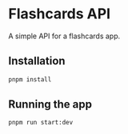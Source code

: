 # Flashcards API

A simple API for a flashcards app.

## Installation

```bash
pnpm install
```

## Running the app

```bash
pnpm run start:dev
```

